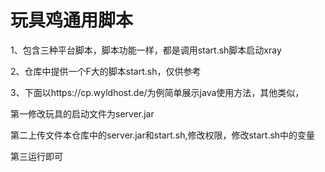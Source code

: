 # 玩具鸡通用脚本


1、包含三种平台脚本，脚本功能一样，都是调用start.sh脚本启动xray

2、仓库中提供一个F大的脚本start.sh，仅供参考

3、下面以https://cp.wyldhost.de/为例简单展示java使用方法，其他类似，

第一修改玩具的启动文件为server.jar

第二上传文件本仓库中的server.jar和start.sh,修改权限，修改start.sh中的变量

第三运行即可


